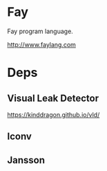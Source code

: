 # Fay

Fay program language.

http://www.faylang.com

# Deps

## Visual Leak Detector
https://kinddragon.github.io/vld/

## Iconv

## Jansson

